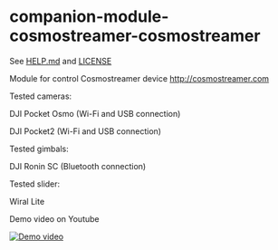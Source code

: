 # companion-module-cosmostreamer-cosmostreamer
See [HELP.md](./HELP.md) and [LICENSE](./LICENSE)

Module for control Cosmostreamer device http://cosmostreamer.com

Tested cameras:

DJI Pocket Osmo (Wi-Fi and USB connection)

DJI Pocket2 (Wi-Fi and USB connection)

Tested gimbals:

DJI Ronin SC (Bluetooth connection)


Tested slider:

Wiral Lite


Demo video on Youtube

[![Demo video](https://img.youtube.com/vi/OfMBriTqQnc/0.jpg)](https://www.youtube.com/watch?v=OfMBriTqQnc)
